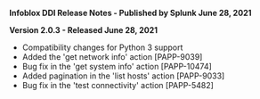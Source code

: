 **Infoblox DDI Release Notes - Published by Splunk June 28, 2021**


**Version 2.0.3 - Released June 28, 2021**

* Compatibility changes for Python 3 support
* Added the 'get network info' action [PAPP-9039]
* Bug fix in the 'get system info' action [PAPP-10474]
* Added pagination in the 'list hosts' action [PAPP-9033]
* Bug fix in the 'test connectivity' action [PAPP-5482]
